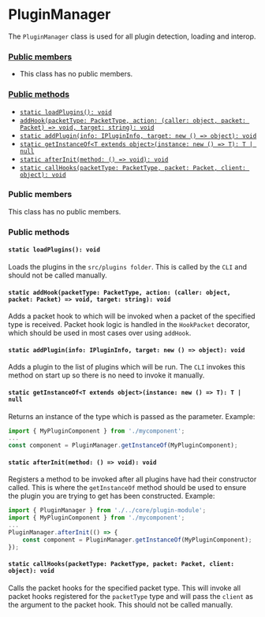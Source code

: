 # PluginManager
The `PluginManager` class is used for all plugin detection, loading and interop.

### [Public members](#public-members)
 + This class has no public members.
### [Public methods](#public-methods)
 + [`static loadPlugins(): void`](#static-loadplugins-void)
 + [`addHook(packetType: PacketType, action: (caller: object, packet: Packet) => void, target: string): void`](#static-addhookpackettype-packettype-action-caller-object-packet-packet--void-target-string-void)
 + [`static addPlugin(info: IPluginInfo, target: new () => object): void`](#static-addplugininfo-iplugininfo-target-new---object-void)
 + [`static getInstanceOf<T extends object>(instance: new () => T): T | null`](#static-getinstanceoft-extends-objectinstance-new---t-t--null)
 + [`static afterInit(method: () => void): void`](#static-afterinitmethod---void-void)
 + [`static callHooks(packetType: PacketType, packet: Packet, client: object): void`](#static-callhookspackettype-packettype-packet-packet-client-object-void)

### Public members
This class has no public members.

### Public methods
#### `static loadPlugins(): void`
Loads the plugins in the `src/plugins folder`. This is called by the `CLI` and should not be called manually.

#### `static addHook(packetType: PacketType, action: (caller: object, packet: Packet) => void, target: string): void`
Adds a packet hook to which will be invoked when a packet of the specified type is received. Packet hook logic is handled in the `HookPacket` decorator, which should be used in most cases over using `addHook`.

#### `static addPlugin(info: IPluginInfo, target: new () => object): void`
Adds a plugin to the list of plugins which will be run. The `CLI` invokes this method on start up so there is no need to invoke it manually.

#### `static getInstanceOf<T extends object>(instance: new () => T): T | null`
Returns an instance of the type which is passed as the parameter. Example:
```typescript
import { MyPluginComponent } from './mycomponent';
...
const component = PluginManager.getInstanceOf(MyPluginComponent);
```

#### `static afterInit(method: () => void): void`
Registers a method to be invoked after all plugins have had their constructor called. This is where the `getInstanceOf` method should be used to ensure the plugin you are trying to get has been constructed.
Example:
```typescript
import { PluginManager } from './../core/plugin-module';
import { MyPluginComponent } from './mycomponent';
...
PluginManager.afterInit(() => {
    const component = PluginManager.getInstanceOf(MyPluginComponent);
});
```

#### `static callHooks(packetType: PacketType, packet: Packet, client: object): void`
Calls the packet hooks for the specified packet type. This will invoke all packet hooks registered for the `packetType` type and will pass the `client` as the argument to the packet hook. This should not be called manually.
